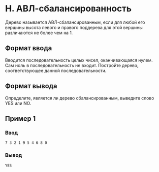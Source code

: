 # H. АВЛ-сбалансированность

Дерево называется АВЛ-сбалансированным, если для любой его вершины высота левого и правого поддерева для этой вершины
различаются не более чем на 1.

## Формат ввода

Вводится последовательность целых чисел, оканчивающаяся нулем. Сам ноль в последовательность не входит. Постройте
дерево, соответствующее данной последовательности.

## Формат вывода

Определите, является ли дерево сбалансированным, выведите слово YES или NO.

## Пример 1

### Ввод

    7 3 2 1 9 5 4 6 8 0

### Вывод

    YES




